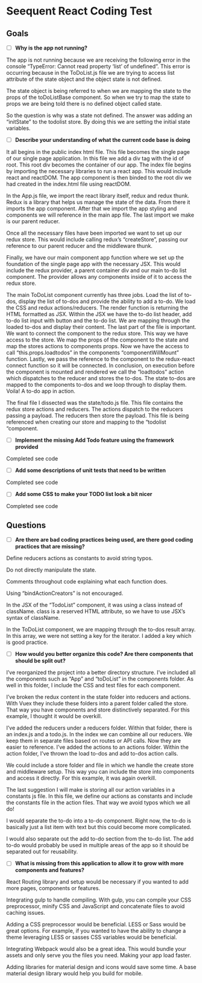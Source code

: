 # Seequent React Coding Test

## Goals

- [ ] **Why is the app not running?**

The app is not running because we are receiving the following error in the console “TypeError: Cannot read property ‘list’ of undefined”.  This error is occurring because in the ToDoList.js file we are trying to access list attribute of the state object and the object state is not defined. 

The state object is being referred to when we are mapping the state to the props of the toDoListBase component. So when we try to map the state to props we are being told there is no defined object called state.

So the question is why was a state not defined. The answer was adding an “initState” to the todolist store. By doing this we are setting the initial state variables. 

- [ ] **Describe your understanding of what the current code base is doing**

It all begins in the public index html file. This file becomes the single page of our single page application. In this file we add a div tag with the id of root. This root div becomes the container of our app. The index file begins by importing the necessary libraries to run a react app. This would include react and reactDOM. The app component is then binded to the root div we had created in the index.html file using reactDOM. 

In the App.js file, we import the react library itself,  redux and redux thunk. Redux is a library that helps us manage the state of the data. From there it imports the app component. After that we import the app styling and components we will reference in the main app file. The last import we make is our parent reducer.

Once all the necessary files have been imported we want to set up our redux store. This would include calling redux’s “createStore”, passing our reference to our parent reducer and the middleware thunk.

Finally, we have our main component app function where we set up the foundation of the single page app with the necessary JSX. This would include the redux provider, a parent container div and our main to-do list component. The provider allows any components inside of it to access the redux store.

The main ToDoList component currently has three jobs. Load the list of to-dos, display the list of to-dos and provide the ability to add a to-do.  We load the CSS and redux actions/reducers. The render function is returning the HTML formatted as JSX. Within the JSX we have the to-do list header, add to-do list input with button and the to-do list. We are mapping through the loaded to-dos and display their content. The last part of the file is important. We want to connect the component to the redux store. This way we have access to the store. We map the props of the component to the state and map the stores actions to components props. Now we have the access to call “this.props.loadtodos” in the components “componentWillMount” function. Lastly, we pass the reference to the component to the redux-react connect function so it will be connected. In conclusion, on execution before the component is mounted and rendered we call the “loadtodos” action which dispatches to the reducer and stores the to-dos. The state to-dos are mapped to the components to-dos and we loop through to display them. Voila! A to-do app in action. 

The final file I dissected was the state/todo.js file. This file contains the redux store actions and reducers. The actions dispatch to the reducers passing a payload. The reducers then store the payload. This file is being referenced when creating our store and mapping to the “todolist “component. 


- [ ] **Implement the missing Add Todo feature using the framework provided**

Completed see code

- [ ] **Add some descriptions of unit tests that need to be written**

Completed see code

- [ ] **Add some CSS to make your TODO list look a bit nicer**

Completed see code

## Questions

- [ ] **Are there are bad coding practices being used, are there good coding practices that are missing?**

Define reducers actions as constants to avoid string typos. 

Do not directly manipulate the state. 

Comments throughout code explaining what each function does. 

Using “bindActionCreators” is not encouraged.

In the JSX of the “TodoList” component, it was using a class instead of className. class is a reserved HTML attribute, so we have to use JSX’s syntax of className.

In the ToDoList component, we are mapping through the to-dos result array. In this array, we were not setting a key for the iterator. I added a key which is good practice.


- [ ] **How would you better organize this code? Are there components that should be split out?**

I’ve reorganized the project into a better directory structure. I’ve included all the components such as “App” and “toDoList” in the components folder. As well in this folder, I include the CSS and test files for each component.

I’ve broken the redux content in the state folder into reducers and actions. With Vuex they include these folders into a parent folder called the store. That way you have components and store distinctively separated. For this example, I thought it would be overkill. 

I’ve added the reducers under a reducers folder. Within that folder, there is an index.js and a todo.js. In the index we can combine all our reducers. We keep them in separate files based on routes or API calls. Now they are easier to reference. 
I’ve added the actions to an actions folder. Within the action folder, I’ve thrown the load to-dos and add to-dos action calls. 

We could include a store folder and file in which we handle the create store and middleware setup. This way you can include the store into components and access it directly. For this example, it was again overkill.

The last suggestion I will make is storing all our action variables in a constants js file. In this file, we define our actions as constants and include the constants file in the action files. That way we avoid typos which we all do!

I would separate the to-do into a to-do component. Right now, the to-do is basically just a list item with text but this could become more complicated. 

I would also separate out the add to-do section from the to-do list. The add to-do would probably be used in multiple areas of the app so it should be separated out for reusability. 


- [ ] **What is missing from this application to allow it to grow with more components and features?**

React Routing library and setup would be necessary if you wanted to add more pages, components or features. 

Integrating gulp to handle compiling. With gulp, you can compile your CSS preprocessor, minify CSS and JavaScript and concatenate files to avoid caching issues.

Adding a CSS preprocessor would be beneficial. LESS or Sass would be great options. For example, if you wanted to have the ability to change a theme leveraging LESS or sasses CSS variables would be beneficial. 

Integrating Webpack would also be a great idea. This would bundle your assets and only serve you the files you need. Making your app load faster.

Adding libraries for material design and icons would save some time. A base material design library would help you build for mobile. 
